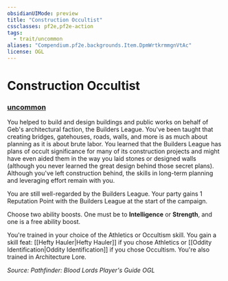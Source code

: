 ```yaml
---
obsidianUIMode: preview
title: "Construction Occultist"
cssclasses: pf2e,pf2e-action
tags:
  - trait/uncommon
aliases: "Compendium.pf2e.backgrounds.Item.DpmWrtkrmmgnVtAc"
license: OGL
---
```

# Construction Occultist

### [uncommon](uncommon "Uncommon Rarity Trait")






You helped to build and design buildings and public works on behalf of Geb's architectural faction, the Builders League. You've been taught that creating bridges, gatehouses, roads, walls, and more is as much about planning as it is about brute labor. You learned that the Builders League has plans of occult significance for many of its construction projects and might have even aided them in the way you laid stones or designed walls (although you never learned the great design behind those secret plans). Although you've left construction behind, the skills in long-term planning and leveraging effort remain with you.

You are still well-regarded by the Builders League. Your party gains 1 Reputation Point with the Builders League at the start of the campaign.

Choose two ability boosts. One must be to **Intelligence** or **Strength**, and one is a free ability boost.

You're trained in your choice of the Athletics or Occultism skill. You gain a skill feat: [[Hefty Hauler|Hefty Hauler]] if you chose Athletics or [[Oddity Identification|Oddity Identification]] if you chose Occultism. You're also trained in Architecture Lore.

*Source: Pathfinder: Blood Lords Player's Guide*
*OGL*